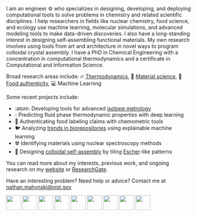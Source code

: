 I am an engineer :gear: who specializes in designing, developing, and deploying computational tools to solve problems in chemistry and related scientific disciplines. I help researchers in fields like nuclear chemistry, food science, and ecology use machine learning, molecular simulations, and advanced modeling tools to make data-driven discoveries. I also have a long-standing interest in designing self-assembling functional materials. My own research involves using tools from art and architecture in novel ways to program colloidal crystal assembly. I have a PhD in Chemical Engineering with a concentration in computational thermodynamics and a certificate in Computational and Information Science. 

Broad research areas include: 
:fire: [Thermodynamics](https://nathan-mahynski.github.io/research/using_thermodynamic_extrapolation_to_predict_fluid_properties/), :diamond_shape_with_a_dot_inside: [Material science](https://nathan-mahynski.github.io/research/counting_crystals_in_two_dimensions/), :sushi: [Food authenticity](https://nathan-mahynski.github.io/research/developing_chemometric_fingerprints_for_ecological_systems/), :computer: Machine Learning

Some recent projects include:
* :atom: Developing tools for advanced [isotope metrology](https://www.nist.gov/programs-projects/isotope-metrology)
* :droplet: Predicting fluid phase thermodynamic properties with deep learning
* :strawberry: Authenticating food labeling claims with chemometric tools 
* :bird: Analyzing [trends in biorepositories](https://pubs.acs.org/doi/full/10.1021/acs.est.2c01894) using explainable machine learning
* :radioactive: Identifying materials using nuclear spectroscopy methods
* :diamond_shape_with_a_dot_inside: Designing [colloidal self-assembly](https://doi.org/10.1063/5.0106131) by tiling [Escher](https://mcescher.com/)-like patterns

You can read more about my interests, previous work, and ongoing research on my [website](https://nathan-mahynski.github.io) or [ResearchGate](https://www.researchgate.net/profile/Nathan-Mahynski).

Have an interesting problem? Need help or advice? Contact me at nathan.mahynski@nist.gov

<!--
[![mahynski's github stats](https://github-readme-stats.vercel.app/api?username=mahynski&show_icons=true&theme=tokyonight&hide_border=true)](https://github.com/mahynski)
-->

<img src="https://upload.wikimedia.org/wikipedia/commons/thumb/c/c3/Python-logo-notext.svg/1869px-Python-logo-notext.svg.png" height=40 /> <img src="https://upload.wikimedia.org/wikipedia/commons/thumb/3/38/Jupyter_logo.svg/1200px-Jupyter_logo.svg.png" height=40 />  <img src="http://static.bokeh.org/og/logotype-on-hex.png" height=40 /> <img src="https://upload.wikimedia.org/wikipedia/commons/thumb/0/05/Scikit_learn_logo_small.svg/1200px-Scikit_learn_logo_small.svg.png" height=40 /> <img src="https://upload.wikimedia.org/wikipedia/commons/thumb/a/ae/Keras_logo.svg/1200px-Keras_logo.svg.png" height=40 />  <img src="https://upload.wikimedia.org/wikipedia/commons/thumb/a/ab/TensorFlow_logo.svg/1200px-TensorFlow_logo.svg.png" height=40 /> <img src="https://upload.wikimedia.org/wikipedia/commons/thumb/1/18/ISO_C%2B%2B_Logo.svg/306px-ISO_C%2B%2B_Logo.svg.png" height=40 /> <img src="https://upload.wikimedia.org/wikipedia/commons/thumb/8/82/Gnu-bash-logo.svg/216px-Gnu-bash-logo.svg.png" height=40 /> <img src="https://www.lammps.org/movies/logo.gif" height=40 />  
